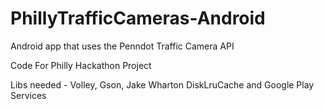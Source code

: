 PhillyTrafficCameras-Android
============================

Android app that uses the Penndot Traffic Camera API

Code For Philly Hackathon Project

Libs needed - Volley, Gson, Jake Wharton DiskLruCache and Google Play Services
